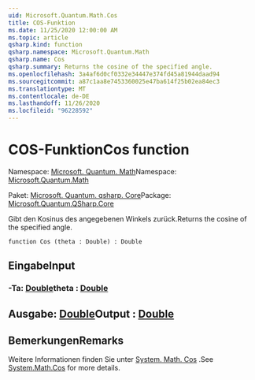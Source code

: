 ```yaml
---
uid: Microsoft.Quantum.Math.Cos
title: COS-Funktion
ms.date: 11/25/2020 12:00:00 AM
ms.topic: article
qsharp.kind: function
qsharp.namespace: Microsoft.Quantum.Math
qsharp.name: Cos
qsharp.summary: Returns the cosine of the specified angle.
ms.openlocfilehash: 3a4af6d0cf0332e34447e374fd45a81944daad94
ms.sourcegitcommit: a87c1aa8e7453360025e47ba614f25b02ea84ec3
ms.translationtype: MT
ms.contentlocale: de-DE
ms.lasthandoff: 11/26/2020
ms.locfileid: "96228592"
---
```

# <a name="cos-function"></a><span data-ttu-id="43f5e-102">COS-Funktion</span><span class="sxs-lookup"><span data-stu-id="43f5e-102">Cos function</span></span>

<span data-ttu-id="43f5e-103">Namespace: [Microsoft. Quantum. Math](xref:Microsoft.Quantum.Math)</span><span class="sxs-lookup"><span data-stu-id="43f5e-103">Namespace: [Microsoft.Quantum.Math](xref:Microsoft.Quantum.Math)</span></span>

<span data-ttu-id="43f5e-104">Paket: [Microsoft. Quantum. qsharp. Core](https://nuget.org/packages/Microsoft.Quantum.QSharp.Core)</span><span class="sxs-lookup"><span data-stu-id="43f5e-104">Package: [Microsoft.Quantum.QSharp.Core](https://nuget.org/packages/Microsoft.Quantum.QSharp.Core)</span></span>


<span data-ttu-id="43f5e-105">Gibt den Kosinus des angegebenen Winkels zurück.</span><span class="sxs-lookup"><span data-stu-id="43f5e-105">Returns the cosine of the specified angle.</span></span>

```qsharp
function Cos (theta : Double) : Double
```


## <a name="input"></a><span data-ttu-id="43f5e-106">Eingabe</span><span class="sxs-lookup"><span data-stu-id="43f5e-106">Input</span></span>

### <a name="theta--double"></a><span data-ttu-id="43f5e-107">-Ta: [Double](xref:microsoft.quantum.lang-ref.double)</span><span class="sxs-lookup"><span data-stu-id="43f5e-107">theta : [Double](xref:microsoft.quantum.lang-ref.double)</span></span>





## <a name="output--double"></a><span data-ttu-id="43f5e-108">Ausgabe: [Double](xref:microsoft.quantum.lang-ref.double)</span><span class="sxs-lookup"><span data-stu-id="43f5e-108">Output : [Double](xref:microsoft.quantum.lang-ref.double)</span></span>



## <a name="remarks"></a><span data-ttu-id="43f5e-109">Bemerkungen</span><span class="sxs-lookup"><span data-stu-id="43f5e-109">Remarks</span></span>

<span data-ttu-id="43f5e-110">Weitere Informationen finden Sie unter [System. Math. Cos](https://docs.microsoft.com/dotnet/api/system.math.cos) .</span><span class="sxs-lookup"><span data-stu-id="43f5e-110">See [System.Math.Cos](https://docs.microsoft.com/dotnet/api/system.math.cos) for more details.</span></span>